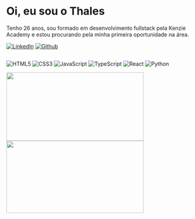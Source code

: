 # Oi, eu sou o Thales

Tenho 26 anos, sou formado em desenvolvimento fullstack pela Kenzie Academy e estou procurando pela minha primeira oportunidade na área.

[![LinkedIn](https://img.shields.io/badge/LinkedIn-000?style=for-the-badge&logo=linkedin&logoColor=0E76A8)](https://www.linkedin.com/in/thalesrenan/)
[![Github](https://img.shields.io/badge/Github-000?style=for-the-badge&logo=github&logoColor=0E76A8)](https://github.com/thalesrenan)

##

![HTML5](https://img.shields.io/badge/HTML5-000?style=for-the-badge&logo=html5)
![CSS3](https://img.shields.io/badge/CSS3-000?style=for-the-badge&logo=css3&logoColor=264CE4)
![JavaScript](https://img.shields.io/badge/JavaScript-000?style=for-the-badge&logo=javascript)
![TypeScript](https://img.shields.io/badge/TypeScript-000?style=for-the-badge&logo=typescript)
![React](https://img.shields.io/badge/React-000?style=for-the-badge&logo=react)
![Python](https://img.shields.io/badge/Python-000?style=for-the-badge&logo=python)

<div >
  <a href="https://github.com/thalesrenan">
  <img height="180em" width="360em" src="https://github-readme-stats.vercel.app/api?username=thalesrenan&show_icons=true&theme=codeSTACKr&border_radius=1.7em" />
    
  <img height="190em" width="360em" src="https://github-readme-stats.vercel.app/api/top-langs/?username=thalesrenan&layout=compact&theme=codeSTACKr&border_radius=1em" />
</div> 